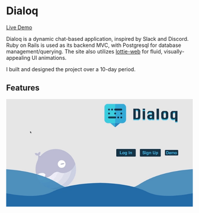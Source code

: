 # Dialoq
[Live Demo](http://dialoq.io/#/)

Dialoq is a dynamic chat-based application, inspired by Slack and Discord. Ruby on Rails is used as its backend MVC, with Postgresql for database management/querying. The site also utilizes [lottie-web](https://github.com/airbnb/lottie-web) for fluid, visually-appealing UI animations.

I built and designed the project over a 10-day period.

## Features

![Dialoq Splash Page](https://raw.githubusercontent.com/mvaleriani/Dialoq/4349c21da8f42d4d65af5e0068ac8e04532fdb7c/Splash.gif)
